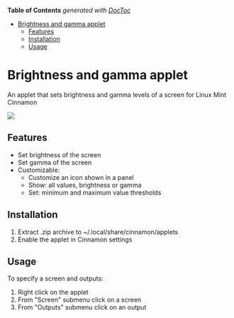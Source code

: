 <!-- START doctoc generated TOC please keep comment here to allow auto update -->
<!-- DON'T EDIT THIS SECTION, INSTEAD RE-RUN doctoc TO UPDATE -->
**Table of Contents**  *generated with [DocToc](https://github.com/thlorenz/doctoc)*

- [Brightness and gamma applet](#brightness-and-gamma-applet)
  - [Features](#features)
  - [Installation](#installation)
  - [Usage](#usage)

<!-- END doctoc generated TOC please keep comment here to allow auto update -->



# Brightness and gamma applet
An applet that sets brightness and gamma levels of a screen for Linux Mint Cinnamon

![](screenshots/screenshot1.png)

## Features
* Set brightness of the screen
* Set gamma of the screen
* Customizable:
  * Customize an icon shown in a panel
  * Show: all values, brightness or gamma
  * Set: minimum and maximum value thresholds

## Installation
1. Extract .zip archive to ~/.local/share/cinnamon/applets
2. Enable the applet in Cinnamon settings

## Usage
To specify a screen and outputs:

1. Right click on the applet
2. From "Screen" submenu click on a screen
3. From "Outputs" submenu click on an output